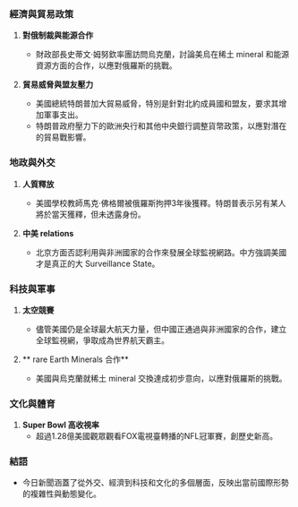 ### 經濟與貿易政策
1. **對俄制裁與能源合作**  
   - 財政部長史蒂文·姆努欽率團訪問烏克蘭，討論美烏在稀土 mineral 和能源資源方面的合作，以應對俄羅斯的挑戰。

2. **貿易威脅與盟友壓力**  
   - 美國總統特朗普加大貿易威脅，特別是針對北約成員國和盟友，要求其增加軍事支出。  
   - 特朗普政府壓力下的歐洲央行和其他中央銀行調整貨幣政策，以應對潛在的貿易戰影響。

### 地政與外交
1. **人質釋放**  
   - 美國學校教師馬克·佛格爾被俄羅斯拘押3年後獲釋。特朗普表示另有某人將於當天獲釋，但未透露身份。

2. **中美 relations**  
   - 北京方面否認利用與非洲國家的合作來發展全球監視網路。中方強調美國才是真正的大 Surveillance State。

### 科技與軍事
1. **太空競賽**  
   - 儘管美國仍是全球最大航天力量，但中國正通過與非洲國家的合作，建立全球監視網，爭取成為世界航天霸主。

2. ** rare Earth Minerals 合作**  
   - 美國與烏克蘭就稀土 mineral 交換達成初步意向，以應對俄羅斯的挑戰。

### 文化與體育
1. **Super Bowl 高收視率**  
   - 超過1.28億美國觀眾觀看FOX電視臺轉播的NFL冠軍賽，創歷史新高。

### 結語
- 今日新聞涵蓋了從外交、經濟到科技和文化的多個層面，反映出當前國際形勢的複雜性與動態變化。